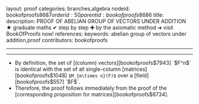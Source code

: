 layout: proof
categories: branches,algebra
nodeid: bookofproofs$8687
orderid: 50
parentid: bookofproofs$8686
title: 
description: PROOF OF ABELIAN GROUP OF VECTORS UNDER ADDITION &#9733; graduate maths &#10004; step by step &#10010; by the axiomatic method &#10140; visit BookOfProofs now!
references: 
keywords: abelian group of vectors under addition,proof
contributors: bookofproofs

---


---

* By definition, the set of [(column) vectors][bookofproofs$7943] `$F^n$` is identical with the set of all single-column [matrices][bookofproofs$1048] `$M_{m\times n}(F)$` over a [field][bookofproofs$557] `$F$`. 
* Therefore, the proof follows immediately from the proof of the [corresponding proposition for matrices][bookofproofs$6734].